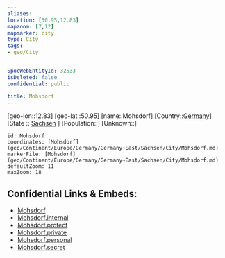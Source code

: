 ```yaml
---
aliases: 
location: [50.95,12.83]
mapzoom: [7,12] 
mapmarker: city 
type: City
tags:
- geo/City


SpocWebEntityId: 32533
isDeleted: false
confidential: public

title: Mohsdorf
---
```

[geo-lon::12.83]
[geo-lat::50.95]
[name::Mohsdorf]
[Country::[Germany](geo/Continent/Europe/Germany.md)]
[State :: [Sachsen](geo/Continent/Europe/Germany/Germany~East/Sachsen.md) ]
[Population::]
[Unknown::]


```leaflet
id: Mohsdorf
coordinates: [Mohsdorf](geo/Continent/Europe/Germany/Germany~East/Sachsen/City/Mohsdorf.md)
markerFile: [Mohsdorf](geo/Continent/Europe/Germany/Germany~East/Sachsen/City/Mohsdorf.md)
defaultZoom: 11 
maxZoom: 18
```


## Confidential Links & Embeds: 
- [Mohsdorf](../../../../../../../../_public/geo/Continent/Europe/Germany/Germany~East/Sachsen/City/Mohsdorf.md) 
- [Mohsdorf.internal](../../../../../../../../_internal/geo/Continent/Europe/Germany/Germany~East/Sachsen/City/Mohsdorf.internal.md) 
- [Mohsdorf.protect](../../../../../../../../_protect/geo/Continent/Europe/Germany/Germany~East/Sachsen/City/Mohsdorf.protect.md) 
- [Mohsdorf.private](../../../../../../../../_private/geo/Continent/Europe/Germany/Germany~East/Sachsen/City/Mohsdorf.private.md) 
- [Mohsdorf.personal](../../../../../../../../_personal/geo/Continent/Europe/Germany/Germany~East/Sachsen/City/Mohsdorf.personal.md) 
- [Mohsdorf.secret](../../../../../../../../_secret/geo/Continent/Europe/Germany/Germany~East/Sachsen/City/Mohsdorf.secret.md) 
